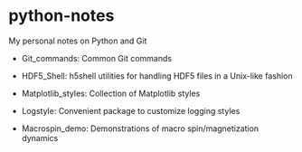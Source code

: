# python-notes
My personal notes on Python and Git

* Git_commands: Common Git commands

* HDF5_Shell: h5shell utilities for handling HDF5 files in a Unix-like fashion

* Matplotlib_styles: Collection of Matplotlib styles

* Logstyle: Convenient package to customize logging styles

* Macrospin_demo: Demonstrations of macro spin/magnetization dynamics
